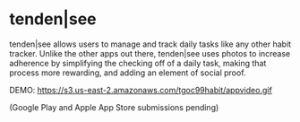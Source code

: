 # tenden|see

tenden|see allows users to manage and track daily tasks like any other habit tracker. Unlike the other apps out there, tenden|see uses photos to increase adherence by simplifying the checking off of a daily task, making that process more rewarding, and adding an element of social proof.

DEMO: https://s3.us-east-2.amazonaws.com/tgoc99habit/appvideo.gif

(Google Play and Apple App Store submissions pending)
